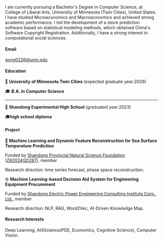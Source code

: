 

I am currently pursuing a Bachelor's Degree in Computer Science, at College of Liberal Arts, University of Minnesota (Twin Cities), United States. I have studied Microeconomics and Macroeconomics and achieved strong academic performance. I led the development of a stock prediction software based on statistical modeling methods, which obtained China's Software Copyright Registration. Additionally, I have a strong interest in computational social sciences.

#### Email
gong0226@umn.edu

#### Education

📍 **University of Minnesota Twin Cities** (expected graduate year:2026)

🎓 **B.A. in Computer Science**

------

📍 **Shandong Experimental High School** (graduated year:2023)

🎓**high school diploma**

#### Project

🌊 **Machine Learning and Dynamic Feature Reconstruction for Sea Surface Temperature Prediction**

Funded by [Shandong Provincial Natural Science Foundation (ZR2024QD287)](http://kjt.shandong.gov.cn/index.html), member

Research direction: time series forecast, phase space reconstruction.

⚙️ **Machine Learning-based Decision Aid System for Engineering Equipment Procurement**

Funded by [Shandong Electric Power Engineering Consulting Institute Corp., Ltd.](https://www.sdepci.com:8443/col/col922/index.html), member

Research direction: NLP, RAG, Word2Vec, AI-Driven Knowledge Map. 

#### Research Interests
Deep Learning, AI4Science(PDE, Economics, Cognitive Science), Computer Vision.
